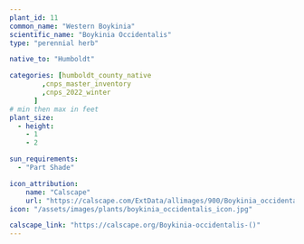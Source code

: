 ```yaml
---
plant_id: 11
common_name: "Western Boykinia"
scientific_name: "Boykinia Occidentalis"
type: "perennial herb"

native_to: "Humboldt"

categories: [humboldt_county_native
        ,cnps_master_inventory
        ,cnps_2022_winter
      ]
# min then max in feet
plant_size:
  - height: 
    - 1
    - 2

sun_requirements:
  - "Part Shade"

icon_attribution: 
    name: "Calscape"
    url: "https://calscape.com/ExtData/allimages/900/Boykinia_occidentalis_900_53.jpg"
icon: "/assets/images/plants/boykinia_occidentalis_icon.jpg"

calscape_link: "https://calscape.org/Boykinia-occidentalis-()"
---
```


